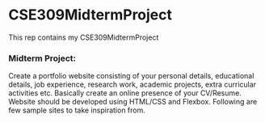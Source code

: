 # CSE309MidtermProject
This rep contains my CSE309MidtermProject

### Midterm Project:

Create a portfolio website consisting of your personal details,
 educational details, 
 job experience, 
 research work,
 academic projects, 
 extra curricular activities etc. Basically create an online presence of your CV/Resume. Website should be developed using HTML/CSS and Flexbox. Following are few sample sites to take inspiration from. 
